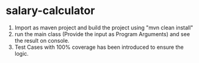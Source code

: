 # salary-calculator
1. Import as maven project and build the project using "mvn clean install"
2. run the main class (Provide the input as Program Arguments) and see the result on console.
3. Test Cases with 100% coverage has been introduced to ensure the logic.
